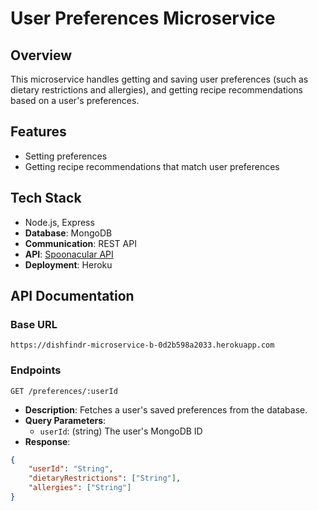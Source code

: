 # User Preferences Microservice

## Overview
This microservice handles getting and saving user preferences (such as dietary restrictions and allergies), and getting recipe recommendations based on a user's preferences.

## Features
- Setting preferences
- Getting recipe recommendations that match user preferences

## Tech Stack
- Node.js, Express
- **Database**: MongoDB
- **Communication**: REST API
- **API**: [Spoonacular API](https://spoonacular.com/food-api)
- **Deployment**: Heroku

## API Documentation
### Base URL
```https://dishfindr-microservice-b-0d2b598a2033.herokuapp.com```

### Endpoints
```GET /preferences/:userId```
- **Description**: Fetches a user's saved preferences from the database.
- **Query Parameters**:
    - ```userId```: (string) The user's MongoDB ID
- **Response**:
```json
{
    "userId": "String",
    "dietaryRestrictions": ["String"],
    "allergies": ["String"]
}
```